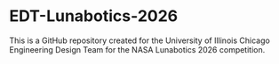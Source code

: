 # EDT-Lunabotics-2026
This is a GitHub repository created for the University of Illinois Chicago Engineering Design Team for the NASA Lunabotics 2026 competition.
